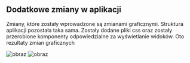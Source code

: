 ## Dodatkowe zmiany w aplikacji

Zmiany, które zostały wprowadzone są zmianami graficznymi. Struktura aplikacji pozostała taka sama. Zostały dodane pliki css oraz zostały przerobione komponenty odpowiedzialne za wyświetlanie widoków. Oto rezultaty zmian graficznych

![obraz](https://user-images.githubusercontent.com/92359764/215238181-6187c85f-aa2d-4fd0-9748-635a3ba32532.png)
![obraz](https://user-images.githubusercontent.com/92359764/215238186-e9bf766d-1999-46b0-8983-d78eae978875.png)